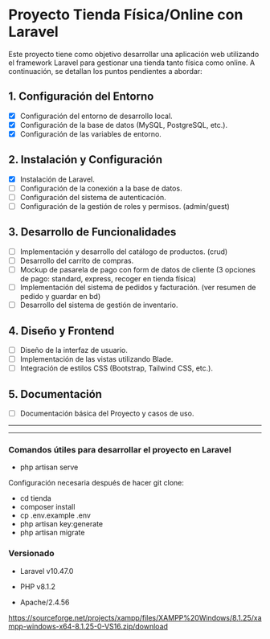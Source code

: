 # Proyecto Tienda Física/Online con Laravel

Este proyecto tiene como objetivo desarrollar una aplicación web utilizando el framework Laravel para gestionar una tienda tanto física como online. A continuación, se detallan los puntos pendientes a abordar:

## 1. Configuración del Entorno

- [x] Configuración del entorno de desarrollo local.
- [x] Configuración de la base de datos (MySQL, PostgreSQL, etc.).
- [x] Configuración de las variables de entorno.

## 2. Instalación y Configuración

- [x] Instalación de Laravel.
- [ ] Configuración de la conexión a la base de datos.
- [ ] Configuración del sistema de autenticación.
- [ ] Configuración de la gestión de roles y permisos. (admin/guest)

## 3. Desarrollo de Funcionalidades

- [ ] Implementación y desarrollo del catálogo de productos. (crud)
- [ ] Desarrollo del carrito de compras.
- [ ] Mockup de pasarela de pago con form de datos de cliente (3 opciones de pago: standard, express, recoger en tienda física)
- [ ] Implementación del sistema de pedidos y facturación. (ver resumen de pedido y guardar en bd)
- [ ] Desarrollo del sistema de gestión de inventario.

## 4. Diseño y Frontend

- [ ] Diseño de la interfaz de usuario.
- [ ] Implementación de las vistas utilizando Blade.
- [ ] Integración de estilos CSS (Bootstrap, Tailwind CSS, etc.).

## 5. Documentación

- [ ] Documentación básica del Proyecto y casos de uso.

---
---

### Comandos útiles para desarrollar el proyecto en Laravel

- php artisan serve

Configuración necesaria después de hacer git clone:

  - cd tienda
  - composer install
  - cp .env.example .env
  - php artisan key:generate
  - php artisan migrate

### Versionado

- Laravel v10.47.0
  
- PHP v8.1.2
- Apache/2.4.56

https://sourceforge.net/projects/xampp/files/XAMPP%20Windows/8.1.25/xampp-windows-x64-8.1.25-0-VS16.zip/download
